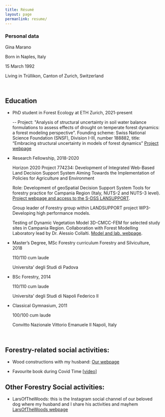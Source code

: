 ```yaml
---
title: Résumé
layout: page
permanlink: resume/
---
```


### Personal data

  Gina Marano
  
  Born in Naples, Italy
  
  15 March 1992
  
  Living in Trüllikon, Canton of Zurich, Switzerland
  
  
&nbsp;

## Education

- PhD student in Forest Ecology at ETH Zurich, 2021-present

  -- Project: "Analysis of structural uncertainty in soil water balance formulations to     assess effects of drought on temperate forest dynamics: a forest modeling       perspective".
    Founding scheme: Swiss National Science Foundation (SNSF), Division I-III, number       188882, title: “Embracing structural uncertainty in models of forest dynamics”
   [Project webpage](https://fe.ethz.ch/en/research/stand-and-landscape-dynamics/stand-dynamics-and-succession-modelling/FORMULATE-DROUGHT.html)


- Research Fellowship, 2018-2020

  Horizon 2020 Project 774234: Development of Integrated Web-Based Land Decision Support System Aiming Towards the Implementation of Policies for Agriculture and Environment
  
  Role: Development of geoSpatial Decision Support System Tools for forestry practice for Campania Region (Italy, NUTS-2 and NUTS-3 level). [Project webpage and access to the S-DSS LANSUPPORT](https://www.landsupport.eu/). 
  
  Group leader of Forestry group within LANDSUPPORT project WP3-Developing high performance models.
  
  Testing of Dynamic Vegetation Model 3D-CMCC-FEM for selected study sites in Campania Region. Collaboration with Forest Modelling Laboratory lead by Dr. Alessio Collalti. [Model and lab. webpage](https://www.forest-modelling-lab.com/the-3d-cmcc-model). 

- Master’s Degree, MSc Forestry curriculum Forestry and Silviculture, 2018

  110/110 cum laude 
  
  Universita' degli Studi di Padova

- BSc Forestry, 2014 

  110/110 cum laude 

  Universita' degli Studi di Napoli Federico II
  
  
- Classical Gymnasium, 2011 

  100/100 cum laude 

  Convitto Nazionale Vittorio Emanuele II Napoli, Italy
  

&nbsp;


## Forestry-related social activities:

- Wood constructions with my husband: [Our webpage](https://elvetiholz.com/)

- Favourite book during Covid Time [[video](https://www.youtube.com/watch?v=JOHOTW8SvaI)]


## Other Forestry Social activities:

- LarsOfTheWoods: this is the Instagram social channel of our beloved dog where my husband and I share his activities and mayhem [LarsOfTheWoods webpage](https://www.instagram.com/larsofthewoods/)


&nbsp;


